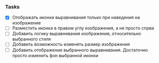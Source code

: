 ### Tasks
- [x] Отображать иконки выравнивания только при наведения на изображение
- [ ] Разместить иконка в правом углу изображения, а не просто спрва
- [ ] Добавить логику выравнивания изображения, относительно выбранного стиля
- [ ] Добавить возможность изменять размер изображения
- [ ] Добавить отображение выбранного выравнивания. Достаточно просто изменить фон выбранной иконки
